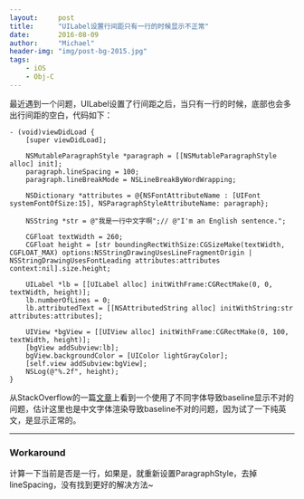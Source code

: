 ```yaml
---
layout:     post
title:      "UILabel设置行间距只有一行的时候显示不正常"
date:       2016-08-09
author:     "Michael"
header-img: "img/post-bg-2015.jpg"
tags:
    - iOS 
    - Obj-C
---
```


最近遇到一个问题，UILabel设置了行间距之后，当只有一行的时候，底部也会多出行间距的空白，代码如下：

```
- (void)viewDidLoad {
    [super viewDidLoad];
    
    NSMutableParagraphStyle *paragraph = [[NSMutableParagraphStyle alloc] init];
    paragraph.lineSpacing = 100;
    paragraph.lineBreakMode = NSLineBreakByWordWrapping;
    
    NSDictionary *attributes = @{NSFontAttributeName : [UIFont systemFontOfSize:15], NSParagraphStyleAttributeName: paragraph};
    
    NSString *str = @"我是一行中文字啊";// @"I'm an English sentence.";
    
    CGFloat textWidth = 260;
    CGFloat height = [str boundingRectWithSize:CGSizeMake(textWidth, CGFLOAT_MAX) options:NSStringDrawingUsesLineFragmentOrigin | NSStringDrawingUsesFontLeading attributes:attributes context:nil].size.height;
    
    UILabel *lb = [[UILabel alloc] initWithFrame:CGRectMake(0, 0, textWidth, height)];
    lb.numberOfLines = 0;
    lb.attributedText = [[NSAttributedString alloc] initWithString:str attributes:attributes];
    
    UIView *bgView = [[UIView alloc] initWithFrame:CGRectMake(0, 100, textWidth, height)];
    [bgView addSubview:lb];
    bgView.backgroundColor = [UIColor lightGrayColor];
    [self.view addSubview:bgView];
    NSLog(@"%.2f", height);
}
```

从StackOverflow的一篇[文章](http://stackoverflow.com/a/33661380/1391851)上看到一个使用了不同字体导致baseline显示不对的问题，估计这里也是中文字体渲染导致baseline不对的问题，因为试了一下纯英文，是显示正常的。

---

### Workaround

计算一下当前是否是一行，如果是，就重新设置ParagraphStyle，去掉lineSpacing，没有找到更好的解决方法~
